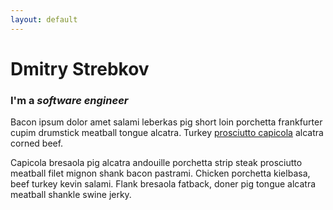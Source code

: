 ```yaml
---
layout: default
---
```


# Dmitry Strebkov

### I'm a _software engineer_

Bacon ipsum dolor amet salami leberkas pig short loin porchetta frankfurter cupim
drumstick meatball tongue alcatra. Turkey [prosciutto capicola](#) alcatra corned beef.

Capicola bresaola pig alcatra andouille porchetta strip steak prosciutto meatball filet
mignon shank bacon pastrami. Chicken porchetta kielbasa, beef turkey kevin salami.
Flank bresaola fatback, doner pig tongue alcatra meatball shankle swine jerky.
